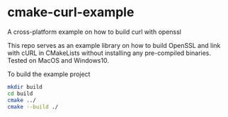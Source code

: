 # cmake-curl-example
A cross-platform example on how to build curl with openssl

This repo serves as an example library on how to build OpenSSL and link with cURL in CMakeLists without installing any pre-compiled binaries. Tested on MacOS and Windows10.


To build the example project
```bash
mkdir build
cd build
cmake ../
cmake --build ./
```
